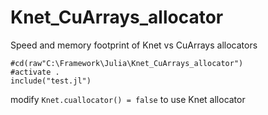 # Knet_CuArrays_allocator
Speed and memory footprint of Knet vs CuArrays allocators
```
#cd(raw"C:\Framework\Julia\Knet_CuArrays_allocator")
#activate .
include("test.jl")
```
modify ```Knet.cuallocator() = false``` to use Knet allocator
